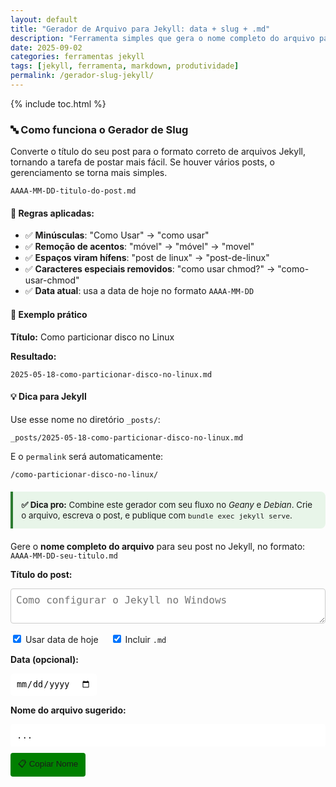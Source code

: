 ```yaml
---
layout: default
title: "Gerador de Arquivo para Jekyll: data + slug + .md"
description: "Ferramenta simples que gera o nome completo do arquivo para Jekyll: AAAA-MM-DD-slug.md. Ideal para organizar posts em _posts/ com precisão e sem erros."
date: 2025-09-02
categories: ferramentas jekyll
tags: [jekyll, ferramenta, markdown, produtividade]
permalink: /gerador-slug-jekyll/
---
```




{% include toc.html %}


<section class="post-content">
           
      






<h3>🔤 Como funciona o Gerador de Slug</h3>




<p>Converte o título do seu post para o formato correto de arquivos Jekyll, tornando a tarefa de postar mais fácil. Se houver vários posts, o gerenciamento se torna mais simples.</p>
<pre><code>AAAA-MM-DD-titulo-do-post.md</code></pre>

<h4>🔧 Regras aplicadas:</h4>
<ul>
  <li>✅ <strong>Minúsculas</strong>: "Como Usar" → "como usar"</li>
  <li>✅ <strong>Remoção de acentos</strong>: "móvel" → "móvel" → "movel"</li>
  <li>✅ <strong>Espaços viram hífens</strong>: "post de linux" → "post-de-linux"</li>
  <li>✅ <strong>Caracteres especiais removidos</strong>: "como usar chmod?" → "como-usar-chmod"</li>
  <li>✅ <strong>Data atual</strong>: usa a data de hoje no formato <code>AAAA-MM-DD</code></li>
</ul>

<h4>📌 Exemplo prático</h4>
<p><strong>Título:</strong> Como particionar disco no Linux</p>
<p><strong>Resultado:</strong></p>
<pre><code>2025-05-18-como-particionar-disco-no-linux.md</code></pre>

<h4>💡 Dica para Jekyll</h4>
<p>Use esse nome no diretório <code>_posts/</code>:</p>
<pre><code>_posts/2025-05-18-como-particionar-disco-no-linux.md</code></pre>
<p>E o <code>permalink</code> será automaticamente:</p>
<pre><code>/como-particionar-disco-no-linux/</code></pre>

<div style="background:#e8f5e9; border-left:4px solid #2e7d32; padding:1em; margin:1.5em 0; border-radius:0 8px 8px 0; font-size:0.95em;">
  <strong>✅ Dica pro:</strong> Combine este gerador com seu fluxo no <em>Geany</em> e <em>Debian</em>. 
  Crie o arquivo, escreva o post, e publique com <code>bundle exec jekyll serve</code>.
</div>









<p>
  Gere o <strong>nome completo do arquivo</strong> para seu post no Jekyll, no formato:
  <br>
  <code>AAAA-MM-DD-seu-titulo.md</code>
</p>

<p><strong>Título do post:</strong></p>
<textarea id="titulo" placeholder="Como configurar o Jekyll no Windows" rows="2" style="width: 100%; padding: 8px; font-size: 16px; border: 1px solid #ccc; border-radius: 4px;"></textarea>

<div style="margin: 15px 0;">
  <label>
    <input type="checkbox" id="usarDataAtual" checked> Usar data de hoje
  </label>
  <label style="margin-left: 15px;">
    <input type="checkbox" id="incluirExtensao" checked> Incluir <code>.md</code>
  </label>
</div>

<p><strong>Data (opcional):</strong></p>
<input type="date" id="data" style="padding: 8px; border: 1px solid #FFFFFF; border-radius: 4px;" />

<p><strong>Nome do arquivo sugerido:</strong></p>
<div id="resultado" style="background: #FFFFFF; padding: 10px; border-radius: 4px; font-family: monospace; word-break: break-word;">
  ...
</div>

<button id="copiar" style="margin-top: 10px; padding: 8px 12px; background: #008000; color:#1A1A1A; border: none; border-radius: 4px; cursor: pointer;">
  📋 Copiar Nome
</button>


<script>
  document.addEventListener('DOMContentLoaded', function () {
    const titulo = document.getElementById('titulo');
    const usarDataAtual = document.getElementById('usarDataAtual');
    const incluirExtensao = document.getElementById('incluirExtensao');
    const inputData = document.getElementById('data');
    const resultado = document.getElementById('resultado');
    const botaoCopiar = document.getElementById('copiar');

    // Desabilita campo de data se usar data atual
    function atualizaDataInput() {
      inputData.disabled = usarDataAtual.checked;
    }
    usarDataAtual.addEventListener('change', atualizaDataInput);
    atualizaDataInput();

    // Função para gerar slug
    function gerarSlug(texto) {
      return texto
        .normalize('NFD').replace(/[\u0300-\u036f]/g, '')
        .toLowerCase()
        .replace(/[^a-z0-9\s-]/g, '')
        .trim()
        .replace(/\s+/g, '-')
        .replace(/-+/g, '-');
    }

    // Função para gerar nome do arquivo
    function atualizarResultado() {
      const valor = titulo.value.trim();
      if (!valor) {
        resultado.textContent = '...';
        return;
      }

      const slug = gerarSlug(valor);

      let data;
      if (usarDataAtual.checked) {
        const hoje = new Date().toISOString().split('T')[0];
        data = hoje;
      } else if (inputData.value) {
        data = inputData.value;
      } else {
        data = new Date().toISOString().split('T')[0];
      }

      let nomeArquivo = `${data}-${slug}`;
      if (incluirExtensao.checked) {
        nomeArquivo += '.md';
      }

      resultado.textContent = nomeArquivo;
    }

    // Eventos
    titulo.addEventListener('input', atualizarResultado);
    usarDataAtual.addEventListener('change', atualizarResultado);
    incluirExtensao.addEventListener('change', atualizarResultado);
    inputData.addEventListener('change', atualizarResultado);

    // Botão copiar
    botaoCopiar.addEventListener('click', function () {
      const texto = resultado.textContent;
      if (texto && texto !== '...') {
        navigator.clipboard.writeText(texto).then(() => {
          botaoCopiar.textContent = '✅ Copiado!';
          setTimeout(() => {
            botaoCopiar.textContent = '📋 Copiar Nome';
          }, 2000);
        }).catch(err => {
          alert('Falha ao copiar: ' + texto);
        });
      }
    });

    // Inicializa
    atualizarResultado();
  });
</script>

